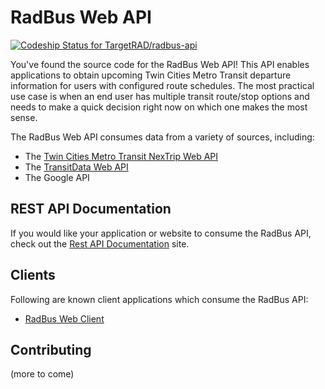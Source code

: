 # RadBus Web API

[ ![Codeship Status for TargetRAD/radbus-api](https://www.codeship.io/projects/1f8c7e60-c700-0131-5428-0277a4446f20/status)](https://www.codeship.io/projects/22112)

You've found the source code for the RadBus Web API!  This API enables applications to obtain upcoming Twin Cities Metro Transit departure information for users with configured route schedules. The most practical use case is when an end user has multiple transit route/stop options and needs to make a quick decision right now on which one makes the most sense.

The RadBus Web API consumes data from a variety of sources, including:

* The [Twin Cities Metro Transit NexTrip Web API](http://svc.metrotransit.org/NexTrip/help)
* The [TransitData Web API](http://www.transitdata.io)
* The Google API

## REST API Documentation

If you would like your application or website to consume the RadBus API, check out the [Rest API Documentation](http://docs.api.radbus.io) site.

## Clients

Following are known client applications which consume the RadBus API:

* [RadBus Web Client](https://www.radbus.io)

## Contributing

(more to come)
